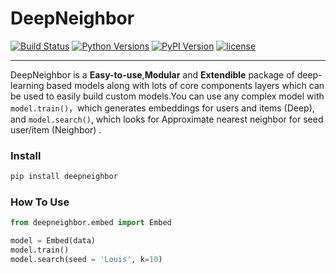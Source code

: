 # DeepNeighbor

[![Build Status](https://travis-ci.com/LouisBIGDATA/deepneighbor.svg?branch=master)](https://travis-ci.com/github/LouisBIGDATA/deepneighbor)
[![Python Versions](https://img.shields.io/pypi/pyversions/deepneighbor.svg)](https://pypi.org/project/deepneighbor)
[![PyPI Version](https://img.shields.io/pypi/v/deepneighbor.svg)](https://pypi.org/project/deepneighbor)
[![license](https://img.shields.io/github/license/LouisBIGDATA/deepneighbor.svg?maxAge=2592000)](https://github.com/LouisBIGDATA/deepneighbor)

---

DeepNeighbor is a **Easy-to-use**,**Modular** and **Extendible** package of deep-learning based models along with lots of core components layers which can be used to easily build custom models.You can use any complex model with
<br>`model.train()`，which generates embeddings for users and items (Deep),
<br> and `model.search()`, which looks for Approximate nearest neighbor for seed user/item (Neighbor) .


### Install
```python
pip install deepneighbor
```
### How To Use

```python
from deepneighbor.embed import Embed

model = Embed(data)
model.train()
model.search(seed = 'Louis', k=10)
```
